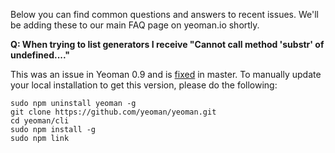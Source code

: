 Below you can find common questions and answers to recent issues. We'll be adding these to our main FAQ page on yeoman.io shortly.

**Q: When trying to list generators I receive "Cannot call method 'substr' of undefined...."**

This was an issue in Yeoman 0.9 and is [fixed](https://github.com/yeoman/generators/issues/21) in master. To manually update your local installation to get this version, please do the following:

```
sudo npm uninstall yeoman -g
git clone https://github.com/yeoman/yeoman.git
cd yeoman/cli
sudo npm install -g
sudo npm link
```